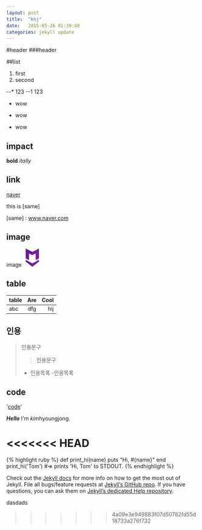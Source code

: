 ```yaml
---
layout: post
title:  "khj"
date:   2015-05-26 01:39:48
categories: jekyll update
---
```

#header
###header

##list
1. first
2. second

--* 123
--1 123

* wow
+ wow
- wow

##  impact

**bold**
*itally*

## link
[naver](www.naver.com)

this is [same]

[same] : www.naver.com

## image

image
![alt text](https://github.com/adam-p/markdown-here/raw/master/src/common/images/icon48.png "Logo Title text 1")

## table

| table     | Are      | Cool   |
| :-------- | :------: | -----: |
| abc       | dfg      | hij    |

## 인용
>인용문구
>>인용문구
>* 인용목록
>-인용목록

## code

'[code](www.naver.com)'
 
***Hello*** I'm *kim*hyoungjong. <i class= "icon-cog"></i>

<<<<<<< HEAD
=======

{% highlight ruby %}
def print_hi(name)
  puts "Hi, #{name}"
end
print_hi('Tom')
#=> prints 'Hi, Tom' to STDOUT.
{% endhighlight %}

Check out the [Jekyll docs][jekyll] for more info on how to get the most out of Jekyll. File all bugs/feature requests at [Jekyll’s GitHub repo][jekyll-gh]. If you have questions, you can ask them on [Jekyll’s dedicated Help repository][jekyll-help].

[jekyll]:      http://jekyllrb.com
[jekyll-gh]:   https://github.com/jekyll/jekyll
[jekyll-help]: https://github.com/jekyll/jekyll-help

dasdads
>>>>>>> 4a09e3e949883f07d50782fd55d18733a276f732
